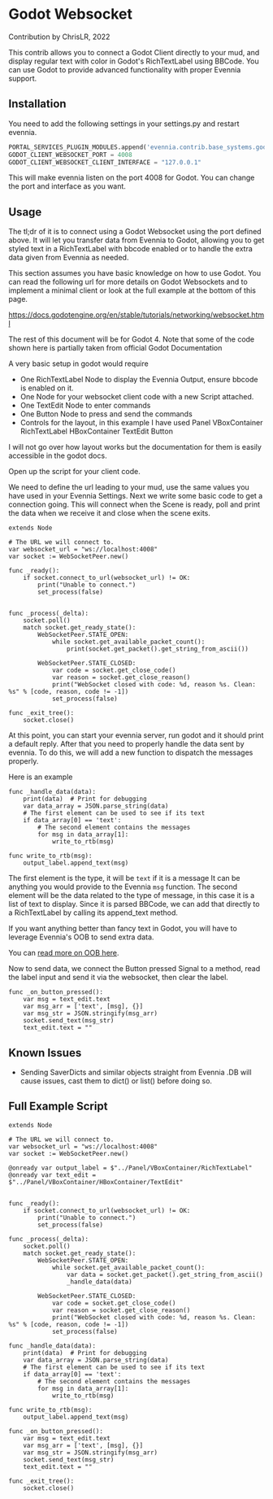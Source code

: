 # Godot Websocket

Contribution by ChrisLR, 2022

This contrib allows you to connect a Godot Client directly to your mud,
and display regular text with color in Godot's RichTextLabel using BBCode.
You can use Godot to provide advanced functionality with proper Evennia support.


## Installation

You need to add the following settings in your settings.py and restart evennia.

```python
PORTAL_SERVICES_PLUGIN_MODULES.append('evennia.contrib.base_systems.godotwebsocket.webclient')
GODOT_CLIENT_WEBSOCKET_PORT = 4008
GODOT_CLIENT_WEBSOCKET_CLIENT_INTERFACE = "127.0.0.1"
```

This will make evennia listen on the port 4008 for Godot.
You can change the port and interface as you want.


## Usage

The tl;dr of it is to connect using a Godot Websocket using the port defined above.
It will let you transfer data from Evennia to Godot, allowing you
to get styled text in a RichTextLabel with bbcode enabled or to handle
the extra data given from Evennia as needed.


This section assumes you have basic knowledge on how to use Godot.
You can read the following url for more details on Godot Websockets
and to implement a minimal client or look at the full example at the bottom of this page.

https://docs.godotengine.org/en/stable/tutorials/networking/websocket.html

The rest of this document will be for Godot 4.
Note that some of the code shown here is partially taken from official Godot Documentation

A very basic setup in godot would require

- One RichTextLabel Node to display the Evennia Output, ensure bbcode is enabled on it.
- One Node for your websocket client code with a new Script attached.
- One TextEdit Node to enter commands
- One Button Node to press and send the commands
- Controls for the layout, in this example I have used
  Panel
   VBoxContainer
     RichTextLabel
     HBoxContainer
       TextEdit
       Button

I will not go over how layout works but the documentation for them is easily accessible in the godot docs.


Open up the script for your client code.

We need to define the url leading to your mud, use the same values you have used in your Evennia Settings.
Next we write some basic code to get a connection going.
This will connect when the Scene is ready, poll and print the data when we receive it and close when the scene exits.
```
extends Node

# The URL we will connect to.
var websocket_url = "ws://localhost:4008"
var socket := WebSocketPeer.new()

func _ready():
	if socket.connect_to_url(websocket_url) != OK:
		print("Unable to connect.")
		set_process(false)


func _process(_delta):
	socket.poll()
	match socket.get_ready_state():
		WebSocketPeer.STATE_OPEN:
			while socket.get_available_packet_count():
				print(socket.get_packet().get_string_from_ascii())
		
		WebSocketPeer.STATE_CLOSED:
			var code = socket.get_close_code()
			var reason = socket.get_close_reason()
			print("WebSocket closed with code: %d, reason %s. Clean: %s" % [code, reason, code != -1])
			set_process(false)

func _exit_tree():
	socket.close()

```

At this point, you can start your evennia server, run godot and it should print a default reply.
After that you need to properly handle the data sent by evennia.
To do this, we will add a new function to dispatch the messages properly.

Here is an example
```
func _handle_data(data):
	print(data)  # Print for debugging
	var data_array = JSON.parse_string(data)
	# The first element can be used to see if its text
	if data_array[0] == 'text':
		# The second element contains the messages
		for msg in data_array[1]:
			write_to_rtb(msg)

func write_to_rtb(msg):
	output_label.append_text(msg)
```

The first element is the type, it will be `text` if it is a message
It can be anything you would provide to the Evennia `msg` function.
The second element will be the data related to the type of message, in this case it is a list of text to display.
Since it is parsed BBCode, we can add that directly to a RichTextLabel by calling its append_text method.

If you want anything better than fancy text in Godot, you will have
to leverage Evennia's OOB to send extra data.

You can [read more on OOB here](https://www.evennia.com/docs/latest/OOB.html#oob).


Now to send data, we connect the Button pressed Signal to a method,
read the label input and send it via the websocket, then clear the label.
```
func _on_button_pressed():
	var msg = text_edit.text
	var msg_arr = ['text', [msg], {}]
	var msg_str = JSON.stringify(msg_arr)
	socket.send_text(msg_str)
	text_edit.text = ""
```



## Known Issues

- Sending SaverDicts and similar objects straight from Evennia .DB will cause issues,
  cast them to dict() or list() before doing so.


## Full Example Script
```
extends Node

# The URL we will connect to.
var websocket_url = "ws://localhost:4008"
var socket := WebSocketPeer.new()

@onready var output_label = $"../Panel/VBoxContainer/RichTextLabel"
@onready var text_edit = $"../Panel/VBoxContainer/HBoxContainer/TextEdit"


func _ready():
	if socket.connect_to_url(websocket_url) != OK:
		print("Unable to connect.")
		set_process(false)

func _process(_delta):
	socket.poll()
	match socket.get_ready_state():
		WebSocketPeer.STATE_OPEN:
			while socket.get_available_packet_count():
				var data = socket.get_packet().get_string_from_ascii()
				_handle_data(data)
		
		WebSocketPeer.STATE_CLOSED:
			var code = socket.get_close_code()
			var reason = socket.get_close_reason()
			print("WebSocket closed with code: %d, reason %s. Clean: %s" % [code, reason, code != -1])
			set_process(false)

func _handle_data(data):
	print(data)  # Print for debugging
	var data_array = JSON.parse_string(data)
	# The first element can be used to see if its text
	if data_array[0] == 'text':
		# The second element contains the messages
		for msg in data_array[1]:
			write_to_rtb(msg)

func write_to_rtb(msg):
	output_label.append_text(msg)

func _on_button_pressed():
	var msg = text_edit.text
	var msg_arr = ['text', [msg], {}]
	var msg_str = JSON.stringify(msg_arr)
	socket.send_text(msg_str)
	text_edit.text = ""

func _exit_tree():
	socket.close()

```